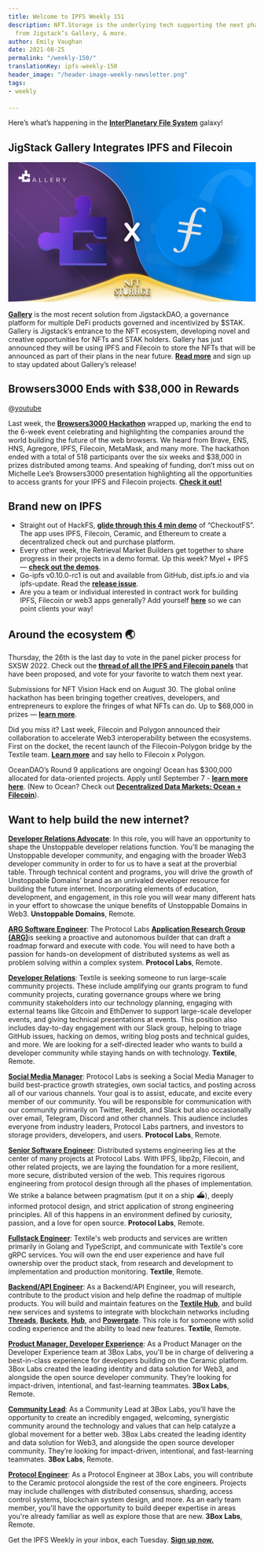 ```yaml
---
title: Welcome to IPFS Weekly 151
description: NFT.Storage is the underlying tech supporting the next phase of NFT solutions
  from Jigstack’s Gallery, & more.
author: Emily Vaughan
date: 2021-08-25
permalink: "/weekly-150/"
translationKey: ipfs-weekly-150
header_image: "/header-image-weekly-newsletter.png"
tags:
- weekly

---
```

Here’s what’s happening in the [**InterPlanetary File System**](https://ipfs.io/) galaxy!

## JigStack Gallery Integrates IPFS and Filecoin

![](../assets/gallery-x-filecoin.png)

[**Gallery**](https://www.defigallery.co/) is the most recent solution from JigstackDAO, a governance platform for multiple DeFi products governed and incentivized by $STAK. Gallery is Jigstack’s entrance to the NFT ecosystem, developing novel and creative opportunities for NFTs and STAK holders. Gallery has just announced they will be using IPFS and Filecoin to store the NFTs that will be announced as part of their plans in the near future. [**Read more**](https://medium.com/jigstack/the-decentralized-storage-of-jigstack-gallerys-nfts-is-cemented-via-a-filecoin-collaboration-136dbd825cd2) and sign up to stay updated about Gallery’s release!

## Browsers3000 Ends with $38,000 in Rewards

@[youtube](TXX0mlNLKgs)

Last week, the [**Browsers3000 Hackathon**](https://events.protocol.ai/2021/browsers3000/) wrapped up, marking the end to the 6-week event celebrating and highlighting the companies around the world building the future of the web browsers. We heard from Brave, ENS, HNS, Agregore, IPFS, Filecoin, MetaMask, and many more. The hackathon ended with a total of 518 participants over the six weeks and $38,000 in prizes distributed among teams. And speaking of funding, don’t miss out on Michelle Lee’s Browsers3000 presentation highlighting all the opportunities to access grants for your IPFS and Filecoin projects. [**Check it out!**](https://www.youtube.com/watch?v=TXX0mlNLKgs&list=PLuhRWgmPaHtR2MDeMaiUcsBmBqpIBqFEP)

## Brand new on IPFS

* Straight out of HackFS, [**glide through this 4 min demo**](https://www.youtube.com/watch?v=TPREubF3XpY) of “CheckoutFS”. The app uses IPFS, Filecoin, Ceramic, and Ethereum to create a decentralized check out and purchase platform.
* Every other week, the Retrieval Market Builders get together to share progress in their projects in a demo format. Up this week? Myel + IPFS — [**check out the demos**](https://www.youtube.com/watch?v=uCtdFXA6uf4).
* Go-ipfs v0.10.0-rc1 is out and available from GitHub, dist.ipfs.io and via ipfs-update. Read the [**release issue**](https://github.com/ipfs/go-ipfs/issues/8176).
* Are you a team or individual interested in contract work for building IPFS, Filecoin or web3 apps generally? Add yourself [**here**](https://github.com/ipfs/community/discussions/630) so we can point clients your way!

## Around the ecosystem 🌏

Thursday, the 26th is the last day to vote in the panel picker process for SXSW 2022. Check out the [**thread of all the IPFS and Filecoin panels**](https://twitter.com/Filecoin/status/1425188726720933896) that have been proposed, and vote for your favorite to watch them next year.

Submissions for NFT Vision Hack end on August 30. The global online hackathon has been bringing together creatives, developers, and entrepreneurs to explore the fringes of what NFTs can do. Up to $68,000 in prizes — [**learn more**](https://www.nftvisionhack.com/).

Did you miss it? Last week, Filecoin and Polygon announced their collaboration to accelerate Web3 interoperability between the ecosystems. First on the docket, the recent launch of the Filecoin-Polygon bridge by the Textile team. [**Learn more**](https://filecoin.io/blog/posts/announcing-filecoin-polygon-bridge-and-free-storage-for-developers/) and say hello to Filecoin x Polygon.

OceanDAO’s Round 9 applications are ongoing! Ocean has $300,000 allocated for data-oriented projects. Apply until September 7 - [**learn more here**](https://twitter.com/oceanprotocol/status/1429828067401289736). (New to Ocean? Check out [**Decentralized Data Markets: Ocean + Filecoin**](https://www.youtube.com/watch?v=4Qa4dvpC5ow)).

## Want to help build the new internet?

[**Developer Relations Advocate**](https://unstoppabledomains.com/jobs/apply?job=4083034004): In this role, you will have an opportunity to shape the Unstoppable developer relations function. You’ll be managing the Unstoppable developer community, and engaging with the broader Web3 developer community in order to for us to have a seat at the proverbial table. Through technical content and programs, you will drive the growth of Unstoppable Domains’ brand as an unrivaled developer resource for building the future internet. Incorporating elements of education, development, and engagement, in this role you will wear many different hats in your effort to showcase the unique benefits of Unstoppable Domains in Web3. **Unstoppable Domains**, Remote.

[**ARG Software Engineer**](https://arg.protocol.ai/job-software-engineer): The Protocol Labs [**Application Research Group (ARG)**](https://arg.protocol.ai/)is seeking a proactive and autonomous builder that can draft a roadmap forward and execute with code. You will need to have both a passion for hands-on development of distributed systems as well as problem solving within a complex system. **Protocol Labs**, Remote.

[**Developer Relations**](https://boards.greenhouse.io/textileio/jobs/4075619004): Textile is seeking someone to run large-scale community projects. These include amplifying our grants program to fund community projects, curating governance groups where we bring community stakeholders into our technology planning, engaging with external teams like Gitcoin and EthDenver to support large-scale developer events, and giving technical presentations at events. This position also includes day-to-day engagement with our Slack group, helping to triage GitHub issues, hacking on demos, writing blog posts and technical guides, and more. We are looking for a self-directed leader who wants to build a developer community while staying hands on with technology. **Textile**, Remote.

[**Social Media Manager**](https://jobs.lever.co/protocol/c7b59dee-673b-42ff-85db-69e27a253f60): Protocol Labs is seeking a Social Media Manager to build best-practice growth strategies, own social tactics, and posting across all of our various channels. Your goal is to assist, educate, and excite every member of our community. You will be responsible for communication with our community primarily on Twitter, Reddit, and Slack but also occasionally over email, Telegram, Discord and other channels. This audience includes everyone from industry leaders, Protocol Labs partners, and investors to storage providers, developers, and users. **Protocol Labs**, Remote.

[**Senior Software Engineer**](https://jobs.lever.co/protocol/3490e571-4d47-487e-a47f-b02f08668290): Distributed systems engineering lies at the center of many projects at Protocol Labs. With IPFS, libp2p, Filecoin, and other related projects, we are laying the foundation for a more resilient, more secure, distributed version of the web. This requires rigorous engineering from protocol design through all the phases of implementation. We strike a balance between pragmatism (put it on a ship :ferry:), deeply informed protocol design, and strict application of strong engineering principles. All of this happens in an environment defined by curiosity, passion, and a love for open source. **Protocol Labs**, Remote.

[**Fullstack Engineer**](https://boards.greenhouse.io/textileio/jobs/4017984004): Textile's web products and services are written primarily in Golang and TypeScript, and communicate with Textile's core gRPC services. You will own the end user experience and have full ownership over the product stack, from research and development to implementation and production monitoring. **Textile**, Remote.

[**Backend/API Engineer**](https://boards.greenhouse.io/textileio/jobs/4017981004): As a Backend/API Engineer, you will research, contribute to the product vision and help define the roadmap of multiple products. You will build and maintain features on the [**Textile Hub**](https://github.com/textileio/textile), and build new services and systems to integrate with blockchain networks including [**Threads**](https://github.com/textileio/go-threads), [**Buckets**](https://github.com/textileio/go-buckets), [**Hub**](https://github.com/textileio/textile), and [**Powergate**](https://github.com/textileio/powergate). This role is for someone with solid coding experience and the ability to lead new features. **Textile**, Remote.

[**Product Manager, Developer Experience**](https://jobs.lever.co/3box/68e3cf44-5ee8-4b2a-b872-bca815bf5caf): As a Product Manager on the Developer Experience team at 3Box Labs, you'll be in charge of delivering a best-in-class experience for developers building on the Ceramic platform. 3Box Labs created the leading identity and data solution for Web3, and alongside the open source developer community. They’re looking for impact-driven, intentional, and fast-learning teammates. **3Box Labs**, Remote.

[**Community Lead**](https://jobs.lever.co/3box/cac4d9b2-4822-4c91-99b8-16c5d3dd75b6): As a Community Lead at 3Box Labs, you’ll have the opportunity to create an incredibly engaged, welcoming, synergistic community around the technology and values that can help catalyze a global movement for a better web. 3Box Labs created the leading identity and data solution for Web3, and alongside the open source developer community. They’re looking for impact-driven, intentional, and fast-learning teammates. **3Box Labs**, Remote.

[**Protocol Engineer**](https://jobs.lever.co/3box/c766b0f1-d0e2-4c54-928d-c09152a94074): As a Protocol Engineer at 3Box Labs, you will contribute to the Ceramic protocol alongside the rest of the core engineers. Projects may include challenges with distributed consensus, sharding, access control systems, blockchain system design, and more. As an early team member, you'll have the opportunity to build deeper expertise in areas you're already familiar as well as explore those that are new. **3Box Labs**, Remote.

Get the IPFS Weekly in your inbox, each Tuesday. [**Sign up now.**](https://ipfs.us4.list-manage.com/subscribe?u=25473244c7d18b897f5a1ff6b&id=cad54b2230)